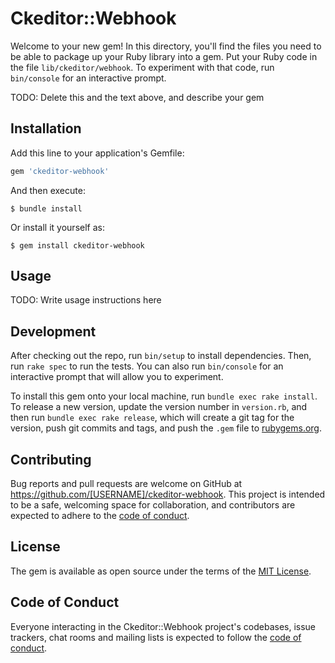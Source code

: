 # Ckeditor::Webhook

Welcome to your new gem! In this directory, you'll find the files you need to be able to package up your Ruby library into a gem. Put your Ruby code in the file `lib/ckeditor/webhook`. To experiment with that code, run `bin/console` for an interactive prompt.

TODO: Delete this and the text above, and describe your gem

## Installation

Add this line to your application's Gemfile:

```ruby
gem 'ckeditor-webhook'
```

And then execute:

    $ bundle install

Or install it yourself as:

    $ gem install ckeditor-webhook

## Usage

TODO: Write usage instructions here

## Development

After checking out the repo, run `bin/setup` to install dependencies. Then, run `rake spec` to run the tests. You can also run `bin/console` for an interactive prompt that will allow you to experiment.

To install this gem onto your local machine, run `bundle exec rake install`. To release a new version, update the version number in `version.rb`, and then run `bundle exec rake release`, which will create a git tag for the version, push git commits and tags, and push the `.gem` file to [rubygems.org](https://rubygems.org).

## Contributing

Bug reports and pull requests are welcome on GitHub at https://github.com/[USERNAME]/ckeditor-webhook. This project is intended to be a safe, welcoming space for collaboration, and contributors are expected to adhere to the [code of conduct](https://github.com/[USERNAME]/ckeditor-webhook/blob/master/CODE_OF_CONDUCT.md).


## License

The gem is available as open source under the terms of the [MIT License](https://opensource.org/licenses/MIT).

## Code of Conduct

Everyone interacting in the Ckeditor::Webhook project's codebases, issue trackers, chat rooms and mailing lists is expected to follow the [code of conduct](https://github.com/[USERNAME]/ckeditor-webhook/blob/master/CODE_OF_CONDUCT.md).
